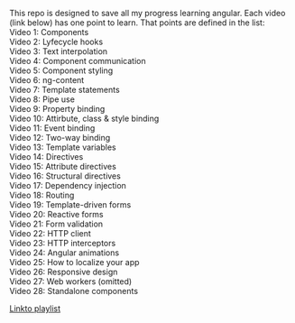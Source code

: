 This repo is designed to save all my progress learning angular. Each video (link below) has one point to learn. That points are defined in the list: <br />
Video 1: Components <br />
Video 2: Lyfecycle hooks <br />
Video 3: Text interpolation <br />
Video 4: Component communication <br />
Video 5: Component styling<br />
Video 6: ng-content<br />
Video 7: Template statements <br />
Video 8: Pipe use <br />
Video 9: Property binding <br />
Video 10: Attirbute, class & style binding<br />
Video 11: Event binding <br />
Video 12: Two-way binding <br />
Video 13: Template variables <br />
Video 14: Directives <br />
Video 15: Attribute directives <br />
Video 16: Structural directives <br />
Video 17: Dependency injection <br />
Video 18: Routing <br />
Video 19: Template-driven forms <br />
Video 20: Reactive forms <br />
Video 21: Form validation <br />
Video 22: HTTP client <br />
Video 23: HTTP interceptors <br />
Video 24: Angular animations <br />
Video 25: How to localize your app <br />
Video 26: Responsive design <br />
Video 27: Web workers (omitted) <br />
Video 28: Standalone components <br />

[Linkto playlist](https://www.youtube.com/playlist?list=PLjsBk8SIQEi-RqkglLcn19TaeeopcuDXV)
